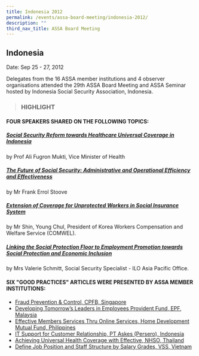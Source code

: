 ```yaml
---
title: Indonesia 2012
permalink: /events/assa-board-meeting/indonesia-2012/
description: ""
third_nav_title: ASSA Board Meeting
---
```

## Indonesia
Date: Sep 25 - 27, 2012

Delegates from the 16 ASSA member institutions and 4 observer organisations attended the 29th ASSA Board Meeting and ASSA Seminar hosted by Indonesia Social Security Association, Indonesia.

> ### HIGHLIGHT

#### FOUR SPEAKERS SHARED ON THE FOLLOWING TOPICS:

##### [Social Security Reform towards Healthcare Universal Coverage in Indonesia](/files/ASSA%20Board%20Meeting/Indonesia%202012/Social-Security-Reform-towards-Healthcare-Universal-Coverage-in-Indonesia.pdf)
by Prof Ali Fugron Mukti, Vice Minister of Health

##### [The Future of Social Security: Administrative and Operational Efficiency and Effectiveness](/files/ASSA%20Board%20Meeting/Indonesia%202012/The-Future-of-Social-Security_-Administrative-and-Operational-Efficiency-and-Effectivess.pdf)
by Mr Frank Errol Stoove

##### [Extension of Coverage for Unprotected Workers in Social Insurance System](/files/ASSA%20Board%20Meeting/Indonesia%202012/Extension-of-Coverage-to-Unptrotected-Workers.pdf)
by Mr Shin, Young Chul, President of Korea Workers Compensation and Welfare Service (COMWEL).

##### [Linking the Social Protection Floor to Employment Promotion towards Social Protection and Economic Inclusion](/files/ASSA%20Board%20Meeting/Indonesia%202012/Linking-the-Social-Protection-Floor.pdf)
by Mrs Valerie Schmitt, Social Security Specialist - ILO Asia Pacific Office.

#### SIX "GOOD PRACTICES" ARTICLES WERE PRESENTED BY ASSA MEMBER INSTITUTIONS:
* [Fraud Prevention & Control, CPFB, Singapore](/files/ASSA%20Board%20Meeting/Indonesia%202012/Fraud-Prevention-Control-CPFB-Singapore.pdf)
* [Developing Tomorrow’s Leaders in Employees Provident Fund, EPF, Malaysia](/files/ASSA%20Board%20Meeting/Indonesia%202012/Developing-Tomorrow-Leaders-in-Employees-Provident-Fund-Malaysia.pdf)
* [Effective Members Services Thru Online Services, Home Development Mutual Fund, Philippines](/files/ASSA%20Board%20Meeting/Indonesia%202012/Effective-Members-Services-Thru-Online-Services.pdf)
* [IT Support for Customer Relationship, PT Askes (Persero), Indonesia](/files/ASSA%20Board%20Meeting/Indonesia%202012/IT-Support-for-Customer-Relationship.pdf)
* [Achieving Universal Health Coverage with Effective, NHSO, Thailand](/files/ASSA%20Board%20Meeting/Indonesia%202012/Achieving-Universal-Health-Coverage.pdf)
* [Define Job Position and Staff Structure by Salary Grades, VSS, Vietnam](/files/ASSA%20Board%20Meeting/Indonesia%202012/Define-Job-Position-and-Staff-Structure.pdf)